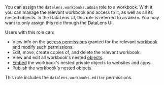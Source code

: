 You can assign the `datalens.workbooks.admin` role to a workbook. With it, you can manage the relevant workbook and access to it, as well as all its nested objects. In the DataLens UI, this role is referred to as `Admin`. You may want to only assign this role through the DataLens UI.

Users with this role can:
* View info on the [access permissions](../../../iam/concepts/access-control/index.md) granted for the relevant [workbook](../../../datalens/workbooks-collections/index.md) and modify such permissions.
* Edit, move, create copies of, and delete the relevant workbook.
* View and edit all workbook's nested [objects](../../../datalens/concepts/index.md#component-interrelation).
* [Embed](../../../datalens/security/private-embedded-objects.md) the workbook's nested private objects to websites and apps.
* [Publish](../../../datalens/concepts/datalens-public.md#how-to-publish) the workbook's nested objects.

This role includes the `datalens.workbooks.editor` permissions.
